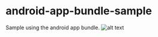 # android-app-bundle-sample
Sample using the android app bundle.
![alt text](https://drive.google.com/file/d/11p4R5_M_015VyJ4LJeKswxaTCf2U7J2x/view?usp=sharing)
